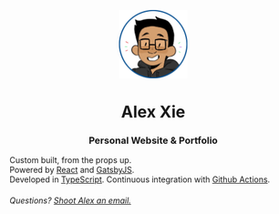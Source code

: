 <p align="center">
  <a href="https://www.alexxie.ca">
    <img alt="Me!" src="./readme-main.png" width="120" />
  </a>
</p>
<h1 align="center">
  Alex Xie
</h1>
<h3 align="center">
  Personal Website & Portfolio
</h3>

Custom built, from the props up.  
Powered by [React](https://reactjs.org/) and [GatsbyJS](https://www.gatsbyjs.org/).  
Developed in [TypeScript](https://www.typescriptlang.org/).
Continuous integration with [Github Actions](https://github.com/features/actions).

###### Questions? [Shoot Alex an email.](mailto:alexieyizhe@gmail.com)
